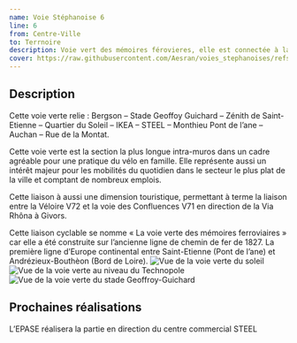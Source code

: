 ```yaml
---
name: Voie Stéphanoise 6
line: 6
from: Centre-Ville
to: Terrnoire
description: Voie vert des mémoires férovieres, elle est connectée à la voie des confluences.
cover: https://raw.githubusercontent.com/Aesran/voies_stephanoises/refs/heads/main/assets/L6-Voie-verte-des-memoires-ferroiaires-Saint-Etienne.png
---
```

## Description
Cette voie verte relie : Bergson – Stade Geoffoy Guichard – Zénith de Saint-Etienne – Quartier du Soleil – IKEA – STEEL – Monthieu Pont de l’ane – Auchan – Rue de la Montat.

Cette voie verte est la section la plus longue intra-muros dans un cadre agréable pour une pratique du vélo en famille. Elle représente aussi un intérêt majeur pour les mobilités du quotidien dans le secteur le plus plat de la ville et comptant de nombreux emplois.

Cette liaison à aussi une dimension touristique, permettant à terme la liaison entre la Véloire V72 et la voie des Confluences V71 en direction de la Via Rhôna à Givors.

Cette liaison cyclable se nomme « La voie verte des mémoires ferroviaires » car elle a été construite sur l’ancienne ligne de chemin de fer de 1827.  La première ligne d’Europe continental entre Saint-Etienne (Pont de l’ane) et Andrézieux-Bouthèon (Bord de Loire). 
![Vue de la voie verte du soleil](https://raw.githubusercontent.com/Aesran/voies_stephanoises/refs/heads/main/assets/L6-Voie-verte-de-Saint-Etienne-quartier-soleil.png)
![Vue de la voie verte au niveau du Technopole](https://raw.githubusercontent.com/Aesran/voies_stephanoises/refs/heads/main/assets/L6-Voie-verte-de-saint-etienne-technopole-zenith.png)
![Vue de la voie verte du stade Geoffroy-Guichard](https://raw.githubusercontent.com/Aesran/voies_stephanoises/refs/heads/main/assets/L6-voie-verte-saint-etienne-Stade-Geoffroy-Guichard.png)
## Prochaines réalisations 
L’EPASE réalisera la partie en direction du centre commercial  STEEL

